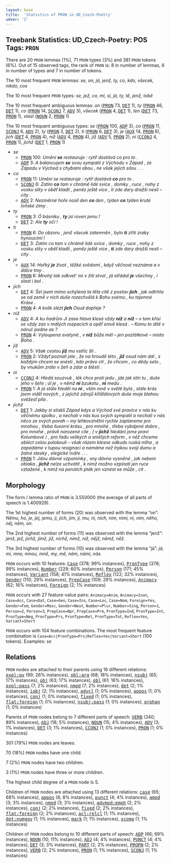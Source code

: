 ```yaml
---
layout: base
title:  'Statistics of PRON in UD_Czech-Poetry'
udver: '2'
---
```


## Treebank Statistics: UD_Czech-Poetry: POS Tags: `PRON`

There are 20 `PRON` lemmas (1%), 71 `PRON` types (3%) and 381 `PRON` tokens (6%).
Out of 15 observed tags, the rank of `PRON` is: 8 in number of lemmas, 6 in number of types and 7 in number of tokens.

The 10 most frequent `PRON` lemmas: <em>se, on, já, jenž, ty, co, kdo, všecek, nikdo, cos</em>

The 10 most frequent `PRON` types:  <em>se, jež, co, mi, si, já, ty, tě, jenž, tobě</em>

The 10 most frequent ambiguous lemmas: <em>on</em> (<tt><a href="cs_poetry-pos-PRON.html">PRON</a></tt> 73, <tt><a href="cs_poetry-pos-DET.html">DET</a></tt> 1), <em>ty</em> (<tt><a href="cs_poetry-pos-PRON.html">PRON</a></tt> 46, <tt><a href="cs_poetry-pos-DET.html">DET</a></tt> 1), <em>co</em> (<tt><a href="cs_poetry-pos-PRON.html">PRON</a></tt> 14, <tt><a href="cs_poetry-pos-SCONJ.html">SCONJ</a></tt> 7, <tt><a href="cs_poetry-pos-ADV.html">ADV</a></tt> 3), <em>všecek</em> (<tt><a href="cs_poetry-pos-PRON.html">PRON</a></tt> 4, <tt><a href="cs_poetry-pos-DET.html">DET</a></tt> 1), <em>ten</em> (<tt><a href="cs_poetry-pos-DET.html">DET</a></tt> 73, <tt><a href="cs_poetry-pos-PRON.html">PRON</a></tt> 1), <em>vlast</em> (<tt><a href="cs_poetry-pos-NOUN.html">NOUN</a></tt> 2, <tt><a href="cs_poetry-pos-PRON.html">PRON</a></tt> 1)

The 10 most frequent ambiguous types:  <em>se</em> (<tt><a href="cs_poetry-pos-PRON.html">PRON</a></tt> 100, <tt><a href="cs_poetry-pos-ADP.html">ADP</a></tt> 3), <em>co</em> (<tt><a href="cs_poetry-pos-PRON.html">PRON</a></tt> 11, <tt><a href="cs_poetry-pos-SCONJ.html">SCONJ</a></tt> 6, <tt><a href="cs_poetry-pos-ADV.html">ADV</a></tt> 2), <em>ty</em> (<tt><a href="cs_poetry-pos-PRON.html">PRON</a></tt> 3, <tt><a href="cs_poetry-pos-DET.html">DET</a></tt> 2), <em>ti</em> (<tt><a href="cs_poetry-pos-PRON.html">PRON</a></tt> 6, <tt><a href="cs_poetry-pos-DET.html">DET</a></tt> 3), <em>je</em> (<tt><a href="cs_poetry-pos-AUX.html">AUX</a></tt> 14, <tt><a href="cs_poetry-pos-PRON.html">PRON</a></tt> 6), <em>jich</em> (<tt><a href="cs_poetry-pos-DET.html">DET</a></tt> 4, <tt><a href="cs_poetry-pos-PRON.html">PRON</a></tt> 4), <em>níž</em> (<tt><a href="cs_poetry-pos-ADV.html">ADV</a></tt> 4, <tt><a href="cs_poetry-pos-PRON.html">PRON</a></tt> 4), <em>již</em> (<tt><a href="cs_poetry-pos-ADV.html">ADV</a></tt> 5, <tt><a href="cs_poetry-pos-PRON.html">PRON</a></tt> 2), <em>ni</em> (<tt><a href="cs_poetry-pos-CCONJ.html">CCONJ</a></tt> 4, <tt><a href="cs_poetry-pos-PRON.html">PRON</a></tt> 1), <em>jichž</em> (<tt><a href="cs_poetry-pos-DET.html">DET</a></tt> 1, <tt><a href="cs_poetry-pos-PRON.html">PRON</a></tt> 1)


* <em>se</em>
  * <tt><a href="cs_poetry-pos-PRON.html">PRON</a></tt> 100: <em>Umění <b>se</b> restauruje : rytíř dostává co pro to .</em>
  * <tt><a href="cs_poetry-pos-ADP.html">ADP</a></tt> 3: <em>A balancujem <b>se</b> svou sympatií z Východu v Západ , ze Západu v Východ s chybami obou , ne však jejich silou . . .</em>
* <em>co</em>
  * <tt><a href="cs_poetry-pos-PRON.html">PRON</a></tt> 11: <em>Umění se restauruje : rytíř dostává <b>co</b> pro to .</em>
  * <tt><a href="cs_poetry-pos-SCONJ.html">SCONJ</a></tt> 6: <em>Zatím <b>co</b> tam v chrámě lidé svíce , domky , ruce , nohy z vosku slity v oběť kladli , peněz ještě více , ti zde dary dražší nesli – city .</em>
  * <tt><a href="cs_poetry-pos-ADV.html">ADV</a></tt> 2: <em>Nezměrné hoře nosil den <b>co</b> den , týden <b>co</b> týden kruté loňské zimy .</em>
* <em>ty</em>
  * <tt><a href="cs_poetry-pos-PRON.html">PRON</a></tt> 3: <em>Ó básníku , <b>ty</b> jsi roven jemu !</em>
  * <tt><a href="cs_poetry-pos-DET.html">DET</a></tt> 2: <em>Ale <b>ty</b> oči !</em>
* <em>ti</em>
  * <tt><a href="cs_poetry-pos-PRON.html">PRON</a></tt> 6: <em>Do obzoru , jenž všecek zatemněn , bylo <b>ti</b> zříti zraky hynoucími !</em>
  * <tt><a href="cs_poetry-pos-DET.html">DET</a></tt> 3: <em>Zatím co tam v chrámě lidé svíce , domky , ruce , nohy z vosku slity v oběť kladli , peněz ještě více , <b>ti</b> zde dary dražší nesli – city .</em>
* <em>je</em>
  * <tt><a href="cs_poetry-pos-AUX.html">AUX</a></tt> 14: <em>Hořký <b>je</b> život , těžké svědomí , když věčnost neznáma a v dálce tmy .</em>
  * <tt><a href="cs_poetry-pos-PRON.html">PRON</a></tt> 6: <em>Mnohý tak odkvet’ mi v žití stvol , já střádal <b>je</b> všechny , i slast i bol .</em>
* <em>jich</em>
  * <tt><a href="cs_poetry-pos-DET.html">DET</a></tt> 4: <em>Šel jsem mimo schýlená ta těla cítě z postav <b>jich</b> , jak odtrhla se od země v nich duše rozechvělá k Bohu svému , ku tajemné Kráse .</em>
  * <tt><a href="cs_poetry-pos-PRON.html">PRON</a></tt> 4: <em>A kolik slézt <b>jich</b> Osud dopřeje ?</em>
* <em>níž</em>
  * <tt><a href="cs_poetry-pos-ADV.html">ADV</a></tt> 4: <em>A ku ňadrům Jí zase hlava klesá vždy <b>níž</b> a <b>níž</b> – v tom křísí se vždy zas v mdlých rozpacích a opěť snivě klesá . – Komu to dítě v náruč padne as ?</em>
  * <tt><a href="cs_poetry-pos-PRON.html">PRON</a></tt> 4: <em>Vyloupena svatyně , v <b>níž</b> bůže měl – jen pozlátkové – místo Boha .</em>
* <em>již</em>
  * <tt><a href="cs_poetry-pos-ADV.html">ADV</a></tt> 5: <em>Však cestou <b>již</b> mu vstříc šli .</em>
  * <tt><a href="cs_poetry-pos-PRON.html">PRON</a></tt> 2: <em>Vždyť poznali jste , že na hroudě této , <b>již</b> osud nám dal , s každým chcem se snésti , kdo právo ctí , že chcem , co dědy seto , by vnukům zrálo v žeň a zdar a štěstí .</em>
* <em>ni</em>
  * <tt><a href="cs_poetry-pos-CCONJ.html">CCONJ</a></tt> 4: <em>Hledá souzvuk , lék chce proti jedu , jde jak stín tu , duše jeho v šeře ; úl je , v němž <b>ni</b> bzukotu , <b>ni</b> medu .</em>
  * <tt><a href="cs_poetry-pos-PRON.html">PRON</a></tt> 1: <em>A já stále hleděl na <b>ni</b> , vším mně v světě byla , stále krás jsem viděl nových , z jejichž zdrojů křišťálových duše moje blahou svěžesť pila .</em>
* <em>jichž</em>
  * <tt><a href="cs_poetry-pos-DET.html">DET</a></tt> 1: <em>Jakby si stiskli Západ kdys a Východ své pravice v nás ku věčnému spolku , a nechali v nás kus svých sympatií a nechali v nás něco ze svých povah – my lehkovznětní rychle zaplaneme pro mnohou , třeba ilusorní krásu , pro mnohé , třeba vybájené dobro , pro mnohé , právě narozené cíle , ( v <b>jichž</b> hledání jsme praví Kolumbové ) , pro řadu velikých a smělých reform , v něž chceme obléct celou polokouli – však rázem klesne odkuds ruská mlha , a zapadáme v tupou resignaci a nemáme než trpkou svoji dumu a žalné stesky , elegické tváře . . .</em>
  * <tt><a href="cs_poetry-pos-PRON.html">PRON</a></tt> 1: <em>Jdou dávné vzpomínky , sny dávno vysněné , jak nebem oblaka , <b>jichž</b> nelze uchvátit , k nimž možno vzpínati jen ruce vztažené , k nimž na perutích pták jen vznést se může , cit .</em>

## Morphology

The form / lemma ratio of `PRON` is 3.550000 (the average of all parts of speech is 1.400929).

The 1st highest number of forms (20) was observed with the lemma “on”: <em>Němu, ho, je, jej, jemu, ji, jich, jim, jí, mu, ni, nich, nim, nimi, ní, ním, něho, něj, něm, on</em>.

The 2nd highest number of forms (11) was observed with the lemma “jenž”: <em>jenž, jež, jichž, jimž, již, nichž, nimž, níž, nějž, němž, něž</em>.

The 3rd highest number of forms (10) was observed with the lemma “já”: <em>já, mi, mne, mnou, mně, my, mě, nám, námi, nás</em>.

`PRON` occurs with 10 features: <tt><a href="cs_poetry-feat-Case.html">Case</a></tt> (378; 99% instances), <tt><a href="cs_poetry-feat-PronType.html">PronType</a></tt> (378; 99% instances), <tt><a href="cs_poetry-feat-Number.html">Number</a></tt> (229; 60% instances), <tt><a href="cs_poetry-feat-Person.html">Person</a></tt> (171; 45% instances), <tt><a href="cs_poetry-feat-Variant.html">Variant</a></tt> (158; 41% instances), <tt><a href="cs_poetry-feat-Reflex.html">Reflex</a></tt> (122; 32% instances), <tt><a href="cs_poetry-feat-Gender.html">Gender</a></tt> (110; 29% instances), <tt><a href="cs_poetry-feat-PrepCase.html">PrepCase</a></tt> (109; 29% instances), <tt><a href="cs_poetry-feat-Animacy.html">Animacy</a></tt> (62; 16% instances), <tt><a href="cs_poetry-feat-Foreign.html">Foreign</a></tt> (2; 1% instances)

`PRON` occurs with 27 feature-value pairs: `Animacy=Anim`, `Animacy=Inan`, `Case=Acc`, `Case=Dat`, `Case=Gen`, `Case=Ins`, `Case=Loc`, `Case=Nom`, `Foreign=Yes`, `Gender=Fem`, `Gender=Masc`, `Gender=Neut`, `Number=Plur`, `Number=Sing`, `Person=1`, `Person=2`, `Person=3`, `PrepCase=Npr`, `PrepCase=Pre`, `PronType=Ind`, `PronType=Int`, `PronType=Neg`, `PronType=Prs`, `PronType=Rel`, `PronType=Tot`, `Reflex=Yes`, `Variant=Short`

`PRON` occurs with 104 feature combinations.
The most frequent feature combination is `Case=Acc|PronType=Prs|Reflex=Yes|Variant=Short` (100 tokens).
Examples: <em>se</em>


## Relations

`PRON` nodes are attached to their parents using 16 different relations: <tt><a href="cs_poetry-dep-expl-pv.html">expl:pv</a></tt> (99; 26% instances), <tt><a href="cs_poetry-dep-obl-arg.html">obl:arg</a></tt> (68; 18% instances), <tt><a href="cs_poetry-dep-nsubj.html">nsubj</a></tt> (65; 17% instances), <tt><a href="cs_poetry-dep-obj.html">obj</a></tt> (63; 17% instances), <tt><a href="cs_poetry-dep-obl.html">obl</a></tt> (61; 16% instances), <tt><a href="cs_poetry-dep-expl-pass.html">expl:pass</a></tt> (7; 2% instances), <tt><a href="cs_poetry-dep-nmod.html">nmod</a></tt> (7; 2% instances), <tt><a href="cs_poetry-dep-det.html">det</a></tt> (2; 1% instances), <tt><a href="cs_poetry-dep-iobj.html">iobj</a></tt> (2; 1% instances), <tt><a href="cs_poetry-dep-advcl.html">advcl</a></tt> (1; 0% instances), <tt><a href="cs_poetry-dep-appos.html">appos</a></tt> (1; 0% instances), <tt><a href="cs_poetry-dep-conj.html">conj</a></tt> (1; 0% instances), <tt><a href="cs_poetry-dep-fixed.html">fixed</a></tt> (1; 0% instances), <tt><a href="cs_poetry-dep-flat-foreign.html">flat:foreign</a></tt> (1; 0% instances), <tt><a href="cs_poetry-dep-nsubj-pass.html">nsubj:pass</a></tt> (1; 0% instances), <tt><a href="cs_poetry-dep-orphan.html">orphan</a></tt> (1; 0% instances)

Parents of `PRON` nodes belong to 7 different parts of speech: <tt><a href="cs_poetry-pos-VERB.html">VERB</a></tt> (340; 89% instances), <tt><a href="cs_poetry-pos-ADJ.html">ADJ</a></tt> (18; 5% instances), <tt><a href="cs_poetry-pos-NOUN.html">NOUN</a></tt> (15; 4% instances), <tt><a href="cs_poetry-pos-ADV.html">ADV</a></tt> (3; 1% instances), <tt><a href="cs_poetry-pos-DET.html">DET</a></tt> (3; 1% instances), <tt><a href="cs_poetry-pos-CCONJ.html">CCONJ</a></tt> (1; 0% instances), <tt><a href="cs_poetry-pos-PRON.html">PRON</a></tt> (1; 0% instances)

301 (79%) `PRON` nodes are leaves.

70 (18%) `PRON` nodes have one child.

7 (2%) `PRON` nodes have two children.

3 (1%) `PRON` nodes have three or more children.

The highest child degree of a `PRON` node is 5.

Children of `PRON` nodes are attached using 13 different relations: <tt><a href="cs_poetry-dep-case.html">case</a></tt> (65; 68% instances), <tt><a href="cs_poetry-dep-appos.html">appos</a></tt> (8; 8% instances), <tt><a href="cs_poetry-dep-punct.html">punct</a></tt> (4; 4% instances), <tt><a href="cs_poetry-dep-amod.html">amod</a></tt> (3; 3% instances), <tt><a href="cs_poetry-dep-nmod.html">nmod</a></tt> (3; 3% instances), <tt><a href="cs_poetry-dep-advmod-emph.html">advmod:emph</a></tt> (2; 2% instances), <tt><a href="cs_poetry-dep-conj.html">conj</a></tt> (2; 2% instances), <tt><a href="cs_poetry-dep-fixed.html">fixed</a></tt> (2; 2% instances), <tt><a href="cs_poetry-dep-flat-foreign.html">flat:foreign</a></tt> (2; 2% instances), <tt><a href="cs_poetry-dep-acl-relcl.html">acl:relcl</a></tt> (1; 1% instances), <tt><a href="cs_poetry-dep-det-numgov.html">det:numgov</a></tt> (1; 1% instances), <tt><a href="cs_poetry-dep-mark.html">mark</a></tt> (1; 1% instances), <tt><a href="cs_poetry-dep-xcomp.html">xcomp</a></tt> (1; 1% instances)

Children of `PRON` nodes belong to 10 different parts of speech: <tt><a href="cs_poetry-pos-ADP.html">ADP</a></tt> (66; 69% instances), <tt><a href="cs_poetry-pos-NOUN.html">NOUN</a></tt> (10; 11% instances), <tt><a href="cs_poetry-pos-ADJ.html">ADJ</a></tt> (4; 4% instances), <tt><a href="cs_poetry-pos-PUNCT.html">PUNCT</a></tt> (4; 4% instances), <tt><a href="cs_poetry-pos-DET.html">DET</a></tt> (3; 3% instances), <tt><a href="cs_poetry-pos-PART.html">PART</a></tt> (2; 2% instances), <tt><a href="cs_poetry-pos-PROPN.html">PROPN</a></tt> (2; 2% instances), <tt><a href="cs_poetry-pos-VERB.html">VERB</a></tt> (2; 2% instances), <tt><a href="cs_poetry-pos-PRON.html">PRON</a></tt> (1; 1% instances), <tt><a href="cs_poetry-pos-SCONJ.html">SCONJ</a></tt> (1; 1% instances)

